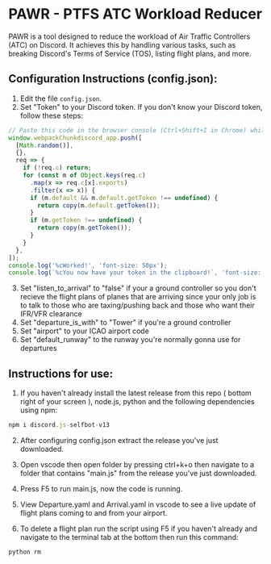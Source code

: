 # PAWR - PTFS ATC Workload Reducer

PAWR is a tool designed to reduce the workload of Air Traffic Controllers (ATC) on Discord. It achieves this by handling various tasks, such as breaking Discord's Terms of Service (TOS), listing flight plans, and more.

## Configuration Instructions (config.json):

1. Edit the file `config.json`.
2. Set "Token" to your Discord token. If you don't know your Discord token, follow these steps:

```javascript
// Paste this code in the browser console (Ctrl+Shift+I in Chrome) while Discord is open.
window.webpackChunkdiscord_app.push([
  [Math.random()],
  {},
  req => {
    if (!req.c) return;
    for (const m of Object.keys(req.c)
      .map(x => req.c[x].exports)
      .filter(x => x)) {
      if (m.default && m.default.getToken !== undefined) {
        return copy(m.default.getToken());
      }
      if (m.getToken !== undefined) {
        return copy(m.getToken());
      }
    }
  },
]);
console.log('%cWorked!', 'font-size: 50px');
console.log(`%cYou now have your token in the clipboard!`, 'font-size: 16px');
```
3. Set "listen_to_arrival" to "false" if your a ground controller so you don't recieve the flight plans of planes that are arriving since your only job is to talk to those who are taxing/pushing back and those who want their IFR/VFR clearance
4. Set "departure_is_with" to "Tower" if you're a ground controller
5. Set "airport" to your ICAO airport code
6. Set "default_runway" to the runway you're normally gonna use for departures

## Instructions for use:
1. If you haven't already install the latest release from this repo ( bottom right of your screen ), node.js, python and the following dependencies using npm:
```js
npm i discord.js-selfbot-v13
```
2. After configuring config.json extract the release you've just downloaded.
3. Open vscode then open folder by pressing ctrl+k+o then navigate to a folder that contains "main.js" from the release you've just downloaded.
4. Press F5 to run main.js, now the code is running.
5. View Departure.yaml and Arrival.yaml in vscode to see a live update of flight plans coming to and from your airport.

6. To delete a flight plan run the script using F5 if you haven't already and navigate to the terminal tab at the bottom then run this command:
```py
python rm
```
